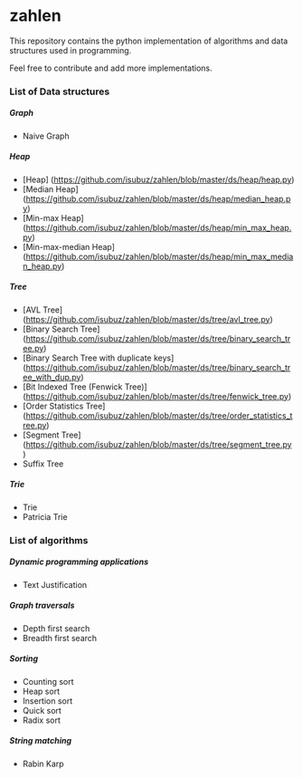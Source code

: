 zahlen
======

This repository contains the python implementation of algorithms and data structures used in programming. 

Feel free to contribute and add more implementations.

### List of Data structures

##### Graph
* Naive Graph

##### Heap
* [Heap] (https://github.com/isubuz/zahlen/blob/master/ds/heap/heap.py)
* [Median Heap] (https://github.com/isubuz/zahlen/blob/master/ds/heap/median_heap.py)
* [Min-max Heap] (https://github.com/isubuz/zahlen/blob/master/ds/heap/min_max_heap.py)
* [Min-max-median Heap] (https://github.com/isubuz/zahlen/blob/master/ds/heap/min_max_median_heap.py)

##### Tree
* [AVL Tree] (https://github.com/isubuz/zahlen/blob/master/ds/tree/avl_tree.py)
* [Binary Search Tree] (https://github.com/isubuz/zahlen/blob/master/ds/tree/binary_search_tree.py)
* [Binary Search Tree with duplicate keys] (https://github.com/isubuz/zahlen/blob/master/ds/tree/binary_search_tree_with_dup.py)
* [Bit Indexed Tree (Fenwick Tree)] (https://github.com/isubuz/zahlen/blob/master/ds/tree/fenwick_tree.py)
* [Order Statistics Tree] (https://github.com/isubuz/zahlen/blob/master/ds/tree/order_statistics_tree.py)
* [Segment Tree] (https://github.com/isubuz/zahlen/blob/master/ds/tree/segment_tree.py)
* Suffix Tree

##### Trie
* Trie
* Patricia Trie


### List of algorithms 

##### Dynamic programming applications
* Text Justification


##### Graph traversals
* Depth first search
* Breadth first search

##### Sorting
* Counting sort
* Heap sort
* Insertion sort
* Quick sort
* Radix sort

##### String matching
* Rabin Karp